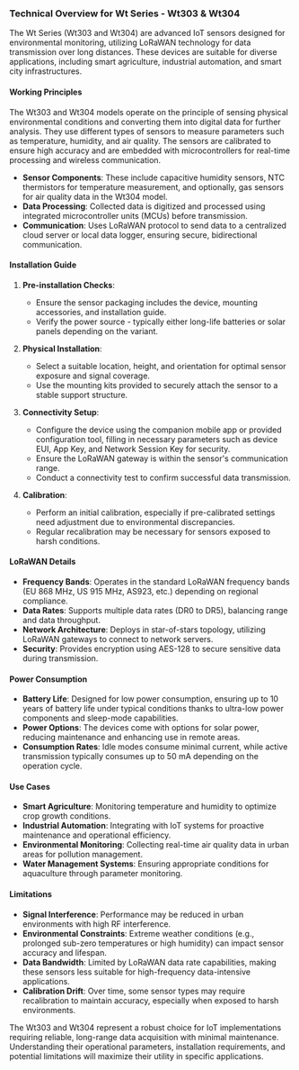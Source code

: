 ### Technical Overview for Wt Series - Wt303 & Wt304

The Wt Series (Wt303 and Wt304) are advanced IoT sensors designed for environmental monitoring, utilizing LoRaWAN technology for data transmission over long distances. These devices are suitable for diverse applications, including smart agriculture, industrial automation, and smart city infrastructures.

#### Working Principles

The Wt303 and Wt304 models operate on the principle of sensing physical environmental conditions and converting them into digital data for further analysis. They use different types of sensors to measure parameters such as temperature, humidity, and air quality. The sensors are calibrated to ensure high accuracy and are embedded with microcontrollers for real-time processing and wireless communication.

- **Sensor Components**: These include capacitive humidity sensors, NTC thermistors for temperature measurement, and optionally, gas sensors for air quality data in the Wt304 model.
- **Data Processing**: Collected data is digitized and processed using integrated microcontroller units (MCUs) before transmission.
- **Communication**: Uses LoRaWAN protocol to send data to a centralized cloud server or local data logger, ensuring secure, bidirectional communication.

#### Installation Guide

1. **Pre-installation Checks**:
   - Ensure the sensor packaging includes the device, mounting accessories, and installation guide.
   - Verify the power source - typically either long-life batteries or solar panels depending on the variant.

2. **Physical Installation**:
   - Select a suitable location, height, and orientation for optimal sensor exposure and signal coverage.
   - Use the mounting kits provided to securely attach the sensor to a stable support structure.

3. **Connectivity Setup**:
   - Configure the device using the companion mobile app or provided configuration tool, filling in necessary parameters such as device EUI, App Key, and Network Session Key for security.
   - Ensure the LoRaWAN gateway is within the sensor's communication range.
   - Conduct a connectivity test to confirm successful data transmission.

4. **Calibration**:
   - Perform an initial calibration, especially if pre-calibrated settings need adjustment due to environmental discrepancies.
   - Regular recalibration may be necessary for sensors exposed to harsh conditions.

#### LoRaWAN Details

- **Frequency Bands**: Operates in the standard LoRaWAN frequency bands (EU 868 MHz, US 915 MHz, AS923, etc.) depending on regional compliance.
- **Data Rates**: Supports multiple data rates (DR0 to DR5), balancing range and data throughput.
- **Network Architecture**: Deploys in star-of-stars topology, utilizing LoRaWAN gateways to connect to network servers.
- **Security**: Provides encryption using AES-128 to secure sensitive data during transmission.

#### Power Consumption

- **Battery Life**: Designed for low power consumption, ensuring up to 10 years of battery life under typical conditions thanks to ultra-low power components and sleep-mode capabilities.
- **Power Options**: The devices come with options for solar power, reducing maintenance and enhancing use in remote areas.
- **Consumption Rates**: Idle modes consume minimal current, while active transmission typically consumes up to 50 mA depending on the operation cycle.

#### Use Cases

- **Smart Agriculture**: Monitoring temperature and humidity to optimize crop growth conditions.
- **Industrial Automation**: Integrating with IoT systems for proactive maintenance and operational efficiency.
- **Environmental Monitoring**: Collecting real-time air quality data in urban areas for pollution management.
- **Water Management Systems**: Ensuring appropriate conditions for aquaculture through parameter monitoring.

#### Limitations

- **Signal Interference**: Performance may be reduced in urban environments with high RF interference.
- **Environmental Constraints**: Extreme weather conditions (e.g., prolonged sub-zero temperatures or high humidity) can impact sensor accuracy and lifespan.
- **Data Bandwidth**: Limited by LoRaWAN data rate capabilities, making these sensors less suitable for high-frequency data-intensive applications.
- **Calibration Drift**: Over time, some sensor types may require recalibration to maintain accuracy, especially when exposed to harsh environments.

The Wt303 and Wt304 represent a robust choice for IoT implementations requiring reliable, long-range data acquisition with minimal maintenance. Understanding their operational parameters, installation requirements, and potential limitations will maximize their utility in specific applications.